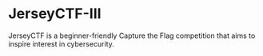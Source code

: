 # JerseyCTF-III
JerseyCTF is a beginner-friendly Capture the Flag competition that aims to inspire interest in cybersecurity.
